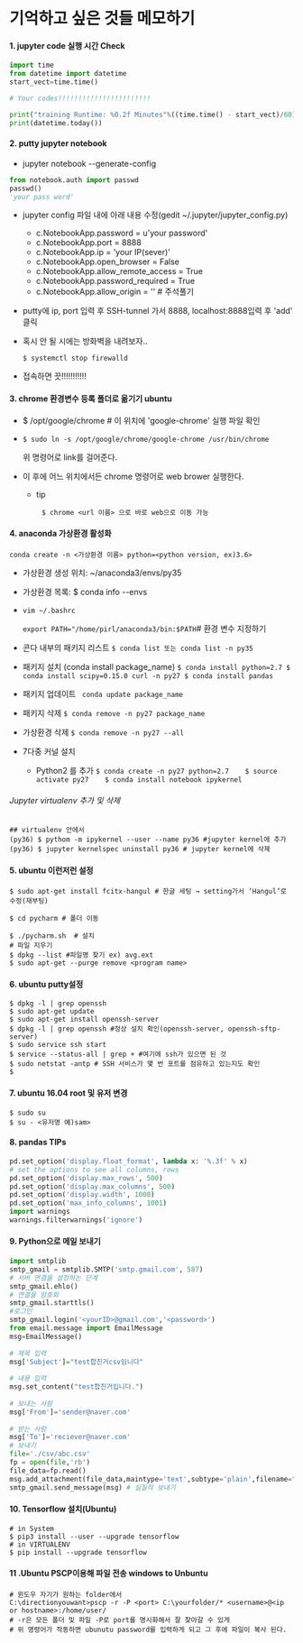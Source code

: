 # 기억하고 싶은 것들 메모하기

#### 1. jupyter code 실행 시간 Check

```python
import time
from datetime import datetime
start_vect=time.time()

# Your codes!!!!!!!!!!!!!!!!!!!!!!!

print("training Runtime: %0.2f Minutes"%((time.time() - start_vect)/60))
print(datetime.today())        
```



#### 2. putty jupyter notebook

- jupyter notebook --generate-config

```python
from notebook.auth import passwd
passwd()
'your pass word'
```

* jupyter config 파일 내에 아래 내용 수정(gedit ~/.jupyter/jupyter_config.py)
  + c.NotebookApp.password = u'your password'
  + c.NotebookApp.port = 8888
  + c.NotebookApp.ip = 'your IP(sever)'
  + c.NotebookApp.open_browser = False
  + c.NotebookApp.allow_remote_access = True
  + c.NotebookApp.password_required = True
  + c.NotebookApp.allow_origin = '' # 주석풀기

* putty에 ip, port 입력 후 SSH-tunnel 가서 8888, localhost:8888입력 후 'add' 클릭

* 혹시 안 될 시에는 방화벽을 내려보자..

  ```shell
  $ systemctl stop firewalld
  ```

* 접속하면 끗!!!!!!!!!!!



#### 3. chrome 환경변수 등록 폴더로 옮기기 ubuntu

* $ /opt/google/chrome # 이 위치에 'google-chrome' 실행 파일 확인

* ```shell
  $ sudo ln -s /opt/google/chrome/google-chrome /usr/bin/chrome
  ```

  위 명령어로 link를 걸어준다.

* 이 후에 어느 위치에서든 chrome 명령어로 web brower 실행한다.

  * tip 

```shell
		$ chrome <url 이름> 으로 바로 web으로 이동 가능
```



#### 4. anaconda 가상환경 활성화

```shell
conda create -n <가상환경 이름> python=<python version, ex)3.6>
```

* 가상환경 생성 위치: ~/anaconda3/envs/py35

* 가상환경 목록: $ conda info --envs

* ```vim ~/.bashrc```

  ```export PATH="/home/pirl/anaconda3/bin:$PATH```# 환경 변수 지정하기

* 콘다 내부의 패키지 리스트
  ```$ conda list 또는 conda list -n py35```

* 패키지 설치 (conda install package_name)
  `$ conda install python=2.7
  $ conda install scipy=0.15.0 curl -n py27
  $ conda install pandas`

* 패키지 업데이트
  ` conda update package_name`

* 패키지 삭제
  `$ conda remove -n py27 package_name`

* 가상환경 삭제
  `$ conda remove -n py27 --all`

* 7다중 커널 설치
  - Python2 를 추가
    `$ conda create -n py27 python=2.7   
    $ source activate py27   
    $ conda install notebook ipykernel`

###### Jupyter virtualenv 추가 및 삭제

```shell
## virtualenv 안에서
(py36) $ pythom -m ipykernel --user --name py36 #jupyter kernel에 추가
(py36) $ jupyter kernelspec uninstall py36 # jupyter kernel에 삭제
```

#### 5. ubuntu  이런저런 설정

```shell
$ sudo apt-get install fcitx-hangul # 한글 세팅 → setting가서 ‘Hangul’로 수정(재부팅)

$ cd pycharm # 폴더 이동

$ ./pycharm.sh  # 설치
# 파일 지우기
$ dpkg --list #파일명 찾기 ex) avg.ext
$ sudo apt-get --purge remove <program name>
```

#### 6. ubuntu putty설정

```shell
$ dpkg -l | grep openssh
$ sudo apt-get update
$ sudo apt-get install openssh-server
$ dpkg -l | grep openssh #정상 설치 확인(openssh-server, openssh-sftp-server)
$ sudo service ssh start
$ service --status-all | grep + #여기에 ssh가 있으면 된 것
$ sudo netstat -antp # SSH 서비스가 몇 번 포트를 점유하고 있는지도 확인
$ 
```

#### 7. ubuntu 16.04 root 및 유저 변경

```shell
$ sudo su
$ su - <유저명 예)sam>
```

#### 8. pandas TIPs 

```python
pd.set_option('display.float_format', lambda x: '%.3f' % x)	
# set the options to see all columns, rows
pd.set_option('display.max_rows', 500)
pd.set_option('display.max_columns', 500)
pd.set_option('display.width', 1000)
pd.set_option('max_info_columns', 1001)
import warnings
warnings.filterwarnings('ignore')
```

#### 9. Python으로 메일 보내기

```python
import smtplib
smtp_gmail = smtplib.SMTP('smtp.gmail.com', 587)
# 서버 연결을 설정하는 단계
smtp_gmail.ehlo()
# 연결을 암호화
smtp_gmail.starttls()
#로그인
smtp_gmail.login('<yourID>@gmail.com','<password>')
from email.message import EmailMessage
msg=EmailMessage()
 
# 제목 입력
msg['Subject']="test합친거csv임니다"
 
# 내용 입력
msg.set_content("test합친거입니다.")
 
# 보내는 사람
msg['From']='sender@naver.com'
 
# 받는 사람
msg['To']='reciever@naver.com'
# 보내기
file='./csv/abc.csv'
fp = open(file,'rb')
file_data=fp.read()
msg.add_attachment(file_data,maintype='text',subtype='plain',filename="abcd.csv")
smtp_gmail.send_message(msg) # 실질적 보내기

```

#### 10. Tensorflow 설치(Ubuntu)

```shell
# in System
$ pip3 install --user --upgrade tensorflow
# in VIRTUALENV
$ pip install --upgrade tensorflow
```



#### 11 .Ubuntu PSCP이용해 파일 전송 windows to Unbuntu

```shell
# 윈도우 자기가 원하는 folder에서
C:\directionyouwant>pscp -r -P <port> C:\yourfolder/* <username>@<ip or hostname>:/home/user/
# -r은 모든 폴더 및 파일 -P로 port를 명시화해서 잘 찾아갈 수 있게
# 위 명령어가 작동하면 ubunutu password를 입력하게 되고 그 후에 파일이 복사 된다.
```



